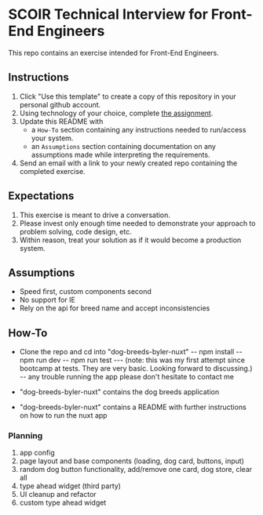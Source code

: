 # SCOIR Technical Interview for Front-End Engineers

This repo contains an exercise intended for Front-End Engineers.

## Instructions

1. Click "Use this template" to create a copy of this repository in your personal github account.
1. Using technology of your choice, complete [the assignment](./Assignment.md).
1. Update this README with
   - a `How-To` section containing any instructions needed to run/access your system.
   - an `Assumptions` section containing documentation on any assumptions made while interpreting the requirements.
1. Send an email with a link to your newly created repo containing the completed exercise.

## Expectations

1. This exercise is meant to drive a conversation.
1. Please invest only enough time needed to demonstrate your approach to problem solving, code design, etc.
1. Within reason, treat your solution as if it would become a production system.

## Assumptions

- Speed first, custom components second
- No support for IE
- Rely on the api for breed name and accept inconsistencies

## How-To

- Clone the repo and cd into "dog-breeds-byler-nuxt"
  -- npm install
  -- npm run dev
  -- npm run test
  --- (note: this was my first attempt since bootcamp at tests. They are very basic. Looking forward to discussing.)
  -- any trouble running the app please don't hesitate to contact me

- "dog-breeds-byler-nuxt" contains the dog breeds application
- "dog-breeds-byler-nuxt" contains a README with further instructions on how to run the nuxt app

### Planning

1. app config
2. page layout and base components (loading, dog card, buttons, input)
3. random dog button functionality, add/remove one card, dog store, clear all
4. type ahead widget (third party)
5. UI cleanup and refactor
6. custom type ahead widget
